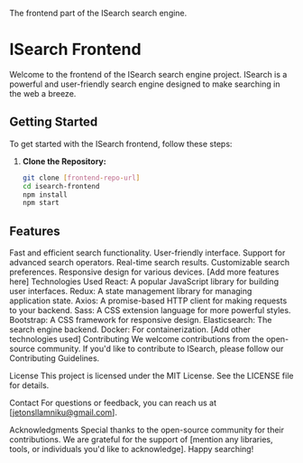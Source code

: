 
The frontend part of the ISearch search engine.
# ISearch Frontend 

Welcome to the frontend of the ISearch search engine project. ISearch is a powerful and user-friendly search engine designed to make searching in the web a breeze.

## Getting Started

To get started with the ISearch frontend, follow these steps:

1. **Clone the Repository:**

   ```bash
   git clone [frontend-repo-url]
   cd isearch-frontend
   npm install
   npm start

## Features
Fast and efficient search functionality.
User-friendly interface.
Support for advanced search operators.
Real-time search results.
Customizable search preferences.
Responsive design for various devices.
[Add more features here]
Technologies Used
React: A popular JavaScript library for building user interfaces.
Redux: A state management library for managing application state.
Axios: A promise-based HTTP client for making requests to your backend.
Sass: A CSS extension language for more powerful styles.
Bootstrap: A CSS framework for responsive design.
Elasticsearch: The search engine backend.
Docker: For containerization.
[Add other technologies used]
Contributing
We welcome contributions from the open-source community. If you'd like to contribute to ISearch, please follow our Contributing Guidelines.

License
This project is licensed under the MIT License. See the LICENSE file for details.

Contact
For questions or feedback, you can reach us at [jetonsllamniku@gmail.com].

Acknowledgments
Special thanks to the open-source community for their contributions.
We are grateful for the support of [mention any libraries, tools, or individuals you'd like to acknowledge].
Happy searching!


